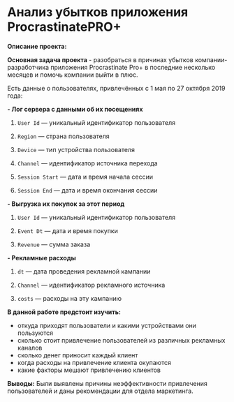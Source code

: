 # Анализ убытков приложения ProcrastinatePRO+
**Описание проекта:**

**Основная задача проекта** - разобраться в причинах убытков компании-разработчика приложения Procrastinate Pro+ в последние несколько месяцев и помочь компании выйти в плюс.

Есть данные о пользователях, привлечённых с 1 мая по 27 октября 2019 года:

**- Лог сервера с данными об их посещениях**

1) `User Id` — уникальный идентификатор пользователя

2) `Region` — страна пользователя

3) `Device` — тип устройства пользователя

4) `Channel` — идентификатор источника перехода

5) `Session Start` — дата и время начала сессии

6) `Session End` — дата и время окончания сессии

**- Выгрузка их покупок за этот период**

1) `User Id` — уникальный идентификатор пользователя

2) `Event Dt` — дата и время покупки

3) `Revenue` — сумма заказа

**- Рекламные расходы**

1) `dt` — дата проведения рекламной кампании

2) `Channel` — идентификатор рекламного источника

3) `costs` — расходы на эту кампанию

**В данной работе предстоит изучить:**
- откуда приходят пользователи и какими устройствами они пользуются
- сколько стоит привлечение пользователей из различных рекламных каналов
- сколько денег приносит каждый клиент
- когда расходы на привлечение клиента окупаются
- какие факторы мешают привлечению клиентов

**Выводы:** Были выявлены причины неэффективности привлечения пользователей и даны рекомендации для отдела маркетинга.
